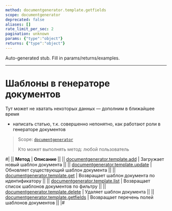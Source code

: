 ```yaml
---
method: documentgenerator.template.getfields
scope: documentgenerator
deprecated: false
aliases: []
rate_limit_per_sec: 2
pagination: unknown
params: {"type":"object"}
returns: {"type":"object"}
---
```


Auto-generated stub. Fill in params/returns/examples.

---

# Шаблоны в генераторе документов



Тут может не хватать некоторых данных — дополним в ближайшее время







- написать статью, т.к. совершенно непонятно, как работают роли в генераторе документов





> Scope: [`documentgenerator`](../../scopes/permissions.md)
>
> Кто может выполнять метод: любой пользователь

#|
|| **Метод** | **Описание** ||
|| [documentgenerator.template.add](./document-generator-template-add.md) | Загружает новый шаблон документа ||
|| [documentgenerator.template.update](./document-generator-template-update.md) | Обновляет существующий шаблон документа ||
|| [documentgenerator.template.get](./document-generator-template-get.md) | Возвращает шаблон документа по идентификатору ||
|| [documentgenerator.template.list](./document-generator-template-list.md) | Возвращает список шаблонов документов по фильтру ||
|| [documentgenerator.template.delete](./document-generator-template-delete.md) | Удаляет шаблон документа ||
|| [documentgenerator.template.getfields](./document-generator-template-get-fields.md) | Возвращает перечень полей шаблонов документов ||
|#
